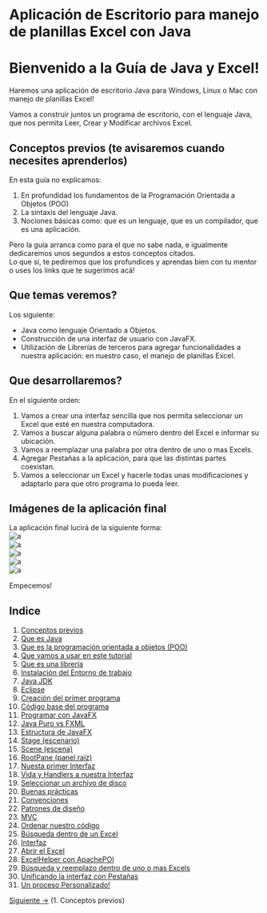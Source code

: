 # Aplicación de Escritorio para manejo de planillas Excel con Java  

# Bienvenido a la Guía de Java y Excel!

Haremos una aplicación de escritorio Java para Windows, Linux o Mac con manejo de planillas Excel!

Vamos a construir juntos un programa de escritorio, con el lenguaje Java, que nos permita Leer, Crear y Modificar archivos Excel.

## Conceptos previos (te avisaremos cuando necesites aprenderlos)  
En esta guía no explicamos:  
1. En profundidad los fundamentos de la Programación Orientada a Objetos (POO)  
2. La sintaxis del lenguaje Java.  
3. Nociones básicas como: que es un lenguaje, que es un compilador, que es una aplicación.  

Pero la guía arranca como para el que no sabe nada, e igualmente dedicaremos unos segundos a estos conceptos citados.  
Lo que sí, te pediremos que los profundices y aprendas bien con tu mentor o uses los links que te sugerimos acá!  

## Que temas veremos?  

Los siguiente:  
- Java como lenguaje Orientado a Objetos.  
- Construcción de una interfaz de usuario con JavaFX.  
- Utilización de Librerías de terceros para agregar funcionalidades a nuestra aplicación: en nuestro caso, el manejo de planillas Excel.  
## Que desarrollaremos?  

En el siguiente orden:  
1. Vamos a crear una interfaz sencilla que nos permita seleccionar un Excel que esté en nuestra computadora.  
2. Vamos a buscar alguna palabra o número dentro del Excel e informar su ubicación.  
3. Vamos a reemplazar una palabra por otra dentro de uno o mas Excels.  
4. Agregar Pestañas a la aplicación, para que las distintas partes coexistan.  
5. Vamos a seleccionar un Excel y hacerle todas unas modificaciones y adaptarlo para que otro programa lo pueda leer.  

## Imágenes de la aplicación final  
La aplicación final lucirá de la siguiente forma:  
![a](docs/images/procesopersonalizado_prueba.png)  
![a](docs/images/pestanias.png)  
![a](docs/images/reemplazofinal.png)  
![a](docs/images/pestanias3.png)  
![a](docs/images/pestanias2.png)  

Empecemos!

## Indice  

1. [Conceptos previos](docs/1-conceptos-previos.md)  
 1. [Que es Java](docs/1-conceptos-previos.md#que-es-java)  
 2. [Que es la programación orientada a objetos (POO)](docs/1-conceptos-previos.md#que-significa-que-java-sea-orientado-a-objetos)  
 3. [Que vamos a usar en este tutorial](docs/1-conceptos-previos.md#que-vamos-a-utilizar)  
 4. [Que es una librería](docs/1-conceptos-previos.md#que-es-una-librería)  
2. [Instalación del Entorno de trabajo](docs/2-entorno-de-trabajo.md)  
 1. [Java JDK](docs/2-entorno-de-trabajo.md#java-jdk)  
 2. [Eclipse](docs/2-entorno-de-trabajo.md#eclipse)  
3. [Creación del primer programa](docs/3-creacion-programa.md)  
4. [Código base del programa](docs/4-codigo-por-defecto.md)  
5. [Programar con JavaFX](docs/5-programar_javafx.md)  
 1. [Java Puro vs FXML](docs/5-programar_javafx.md#dos-formas-de-programar-con-javafx)  
 2. [Estructura de JavaFX](docs/5-programar_javafx.md#la-estructura-de-javafx)  
  1. [Stage (escenario)](docs/5-programar_javafx.md#la-estructura-de-javafx)  
  2. [Scene (escena)](docs/5-programar_javafx.md#la-estructura-de-javafx)  
  3. [RootPane (panel raíz)](docs/5-programar_javafx.md#la-estructura-de-javafx)  
6. [Nuesta primer Interfaz](docs/6-primer-interfaz.md)  
7. [Vida y Handlers a nuestra Interfaz](docs/7-primer-handler.md)  
 1. [Seleccionar un archivo de disco](docs/7-primer-handler.md#filechooser)  
8. [Buenas prácticas](docs/8-MVC.md)  
 1. [Convenciones](docs/8-MVC.md#convenciones)  
 2. [Patrones de diseño](docs/8-MVC.md#patrones-de-diseño)  
 3. [MVC](docs/8-MVC.md#mvc)  
 4. [Ordenar nuestro código](docs/8-MVC.md#ordenemos-nuestro-código)  
9. [Búsqueda dentro de un Excel](docs/9-busqueda.md)  
 1. [Interfaz](docs/9-busqueda.md#interfaz)  
 2. [Abrir el Excel](docs/9-busqueda.md#abrir-el-excel)  
 3. [ExcelHelper con ApachePOI](docs/9-busqueda.md#excelhelper)  
10. [Búsqueda y reemplazo dentro de uno o mas Excels](docs/10-buscar-y-reemplazar.md)  
11. [Unificando la interfaz con Pestañas](docs/11-pestanas.md)  
12. [Un proceso Personalizado!](docs/12-proceso-personalizado.md)    

[Siguiente ->](docs/1-conceptos-previos.md) (1. Conceptos previos)  

